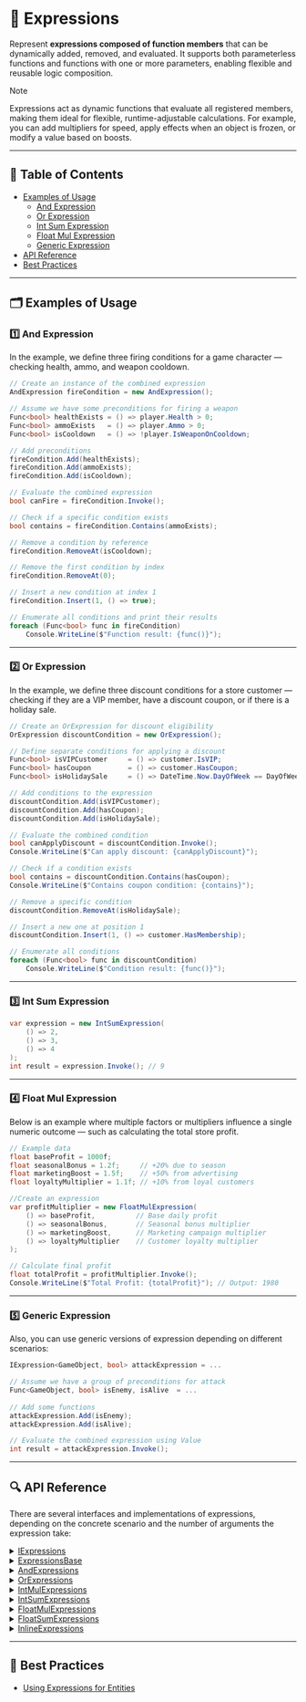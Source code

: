 # 🧩 Expressions

Represent **expressions composed of function members** that can be dynamically added, removed, and evaluated. It
supports both parameterless functions and functions with one or more parameters, enabling flexible and reusable logic
composition.

> [!NOTE]
> Expressions act as dynamic functions that evaluate all registered members, making them ideal for flexible,
> runtime-adjustable calculations. For example, you can add multipliers for speed, apply effects when an object is
> frozen, or modify a value based on boosts.

---

## 📑 Table of Contents

- [Examples of Usage](#-examples-of-usage)
    - [And Expression](#ex-1)
    - [Or Expression](#ex-2)
    - [Int Sum Expression](#ex-3)
    - [Float Mul Expression](#ex-4)
    - [Generic Expression](#ex-5)
- [API Reference](#-api-reference)
- [Best Practices](#-best-practices)

---

## 🗂 Examples of Usage

<div id="ex-1"></div>

### 1️⃣ And Expression

In the example, we define three firing conditions for a game character — checking health, ammo, and weapon cooldown.

```csharp
// Create an instance of the combined expression
AndExpression fireCondition = new AndExpression();

// Assume we have some preconditions for firing a weapon
Func<bool> healthExists = () => player.Health > 0;
Func<bool> ammoExists   = () => player.Ammo > 0;
Func<bool> isCooldown   = () => !player.IsWeaponOnCooldown;

// Add preconditions
fireCondition.Add(healthExists);
fireCondition.Add(ammoExists);
fireCondition.Add(isCooldown);

// Evaluate the combined expression
bool canFire = fireCondition.Invoke();

// Check if a specific condition exists
bool contains = fireCondition.Contains(ammoExists);

// Remove a condition by reference
fireCondition.RemoveAt(isCooldown);

// Remove the first condition by index
fireCondition.RemoveAt(0);

// Insert a new condition at index 1
fireCondition.Insert(1, () => true);

// Enumerate all conditions and print their results
foreach (Func<bool> func in fireCondition)
    Console.WriteLine($"Function result: {func()}");
```

---

<div id="ex-2"></div>

### 2️⃣ Or Expression

In the example, we define three discount conditions for a store customer — checking if they are a VIP member, have a
discount coupon, or if there is a holiday sale.

```csharp
// Create an OrExpression for discount eligibility
OrExpression discountCondition = new OrExpression();

// Define separate conditions for applying a discount
Func<bool> isVIPCustomer     = () => customer.IsVIP;
Func<bool> hasCoupon         = () => customer.HasCoupon;
Func<bool> isHolidaySale     = () => DateTime.Now.DayOfWeek == DayOfWeek.Friday;

// Add conditions to the expression
discountCondition.Add(isVIPCustomer);
discountCondition.Add(hasCoupon);
discountCondition.Add(isHolidaySale);

// Evaluate the combined condition
bool canApplyDiscount = discountCondition.Invoke();
Console.WriteLine($"Can apply discount: {canApplyDiscount}");

// Check if a condition exists
bool contains = discountCondition.Contains(hasCoupon);
Console.WriteLine($"Contains coupon condition: {contains}");

// Remove a specific condition
discountCondition.RemoveAt(isHolidaySale);

// Insert a new one at position 1
discountCondition.Insert(1, () => customer.HasMembership);

// Enumerate all conditions
foreach (Func<bool> func in discountCondition)
    Console.WriteLine($"Condition result: {func()}");
```

---

<div id="ex-3"></div>

### 3️⃣ Int Sum Expression

```csharp
var expression = new IntSumExpression(
    () => 2,
    () => 3,
    () => 4
);
int result = expression.Invoke(); // 9
```

<div id="ex-4"></div>

---

### 4️⃣ Float Mul Expression

Below is an example where multiple factors or multipliers influence a single numeric outcome — such as calculating the
total store profit.

```csharp
// Example data
float baseProfit = 1000f;
float seasonalBonus = 1.2f;     // +20% due to season
float marketingBoost = 1.5f;    // +50% from advertising
float loyaltyMultiplier = 1.1f; // +10% from loyal customers

//Create an expression
var profitMultiplier = new FloatMulExpression(
    () => baseProfit,          // Base daily profit
    () => seasonalBonus,       // Seasonal bonus multiplier
    () => marketingBoost,      // Marketing campaign multiplier
    () => loyaltyMultiplier    // Customer loyalty multiplier
);

// Calculate final profit
float totalProfit = profitMultiplier.Invoke();
Console.WriteLine($"Total Profit: {totalProfit}"); // Output: 1980
```

---

<div id="ex-5"></div>

### 5️⃣ Generic Expression

Also, you can use generic versions of expression depending on different scenarios:

```csharp
IExpression<GameObject, bool> attackExpression = ...

// Assume we have a group of preconditions for attack
Func<GameObject, bool> isEnemy, isAlive  = ...
    
// Add some functions
attackExpression.Add(isEnemy);
attackExpression.Add(isAlive);

// Evaluate the combined expression using Value
int result = attackExpression.Invoke();
```

---

## 🔍 API Reference

There are several interfaces and implementations of expressions, depending on the concrete scenario and the number of
arguments the expression take:

<details>
  <summary><a href="IExpressions.md">IExpressions</a></summary>
  <ul>
    <li><a href="IExpression.md">IExpression&lt;R&gt;</a></li>
    <li><a href="IExpression%601.md">IExpression&lt;T, R&gt;</a></li>
    <li><a href="IExpression%602.md">IExpression&lt;T1, T2, R&gt;</a></li>
  </ul>
</details>

<details>
  <summary><a href="ExpressionsBase.md">ExpressionsBase</a></summary>
  <ul>
    <li><a href="ExpressionBase.md">ExpressionBase&lt;R&gt;</a></li>
    <li><a href="ExpressionBase%601.md">ExpressionBase&lt;T, R&gt;</a></li>
    <li><a href="ExpressionBase%602.md">ExpressionBase&lt;T1, T2, R&gt;</a></li>
  </ul>
</details>

<details>
  <summary><a href="AndExpressions.md">AndExpressions</a></summary>
  <ul>
    <li><a href="AndExpression.md">AndExpression</a></li>
    <li><a href="AndExpression%601.md">AndExpression&lt;T&gt;</a></li>
    <li><a href="AndExpression%602.md">AndExpression&lt;T1, T2&gt;</a></li>
  </ul>
</details>

<details>
  <summary><a href="OrExpressions.md">OrExpressions</a></summary>
  <ul>
    <li><a href="OrExpression.md">OrExpression</a></li>
    <li><a href="OrExpression%601.md">OrExpression&lt;T&gt;</a></li>
    <li><a href="OrExpression%602.md">OrExpression&lt;T1, T2&gt;</a></li>
  </ul>
</details>

<details>
  <summary><a href="IntMulExpressions.md">IntMulExpressions</a></summary>
  <ul>
    <li><a href="IntMulExpression.md">IntMulExpression</a></li>
    <li><a href="IntMulExpression%601.md">IntMulExpression&lt;T&gt;</a></li>
    <li><a href="IntMulExpression%602.md">IntMulExpression&lt;T1, T2&gt;</a></li>
  </ul>
</details>

<details>
  <summary><a href="IntSumExpressions.md">IntSumExpressions</a></summary>
  <ul>
    <li><a href="IntSumExpression.md">IntSumExpression</a></li>
    <li><a href="IntSumExpression%601.md">IntSumExpression&lt;T&gt;</a></li>
    <li><a href="IntSumExpression%602.md">IntSumExpression&lt;T1, T2&gt;</a></li>
  </ul>
</details>

<details>
  <summary><a href="FloatMulExpressions.md">FloatMulExpressions</a></summary>
  <ul>
    <li><a href="FloatMulExpression.md">FloatMulExpression</a></li>
    <li><a href="FloatMulExpression%601.md">FloatMulExpression&lt;T&gt;</a></li>
    <li><a href="FloatMulExpression%602.md">FloatMulExpression&lt;T1, T2&gt;</a></li>
  </ul>
</details>

<details>
  <summary><a href="FloatSumExpressions.md">FloatSumExpressions</a></summary>
  <ul>
    <li><a href="FloatSumExpression.md">FloatSumExpression</a></li>
    <li><a href="FloatSumExpression%601.md">FloatSumExpression&lt;T&gt;</a></li>
    <li><a href="FloatSumExpression%602.md">FloatSumExpression&lt;T1, T2&gt;</a></li>
  </ul>
</details>

<details>
  <summary><a href="InlineExpressions.md">InlineExpressions</a></summary>
  <ul>
    <li><a href="InlineExpression.md">InlineExpression</a></li>
    <li><a href="InlineExpression%601.md">InlineExpression&lt;T&gt;</a></li>
    <li><a href="InlineExpression%602.md">InlineExpression&lt;T1, T2&gt;</a></li>
  </ul>
</details>

---

## 📌 Best Practices

- [Using Expressions for Entities](../../BestPractices/UsingExpressions.md)